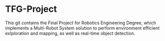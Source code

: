 # TFG-Project
This git contains the Final Project for Robotics Engineering Degree, which implements a Multi-Robot System solution to perform environment efficient exlploration and mapping, as well as real-time object detection.
